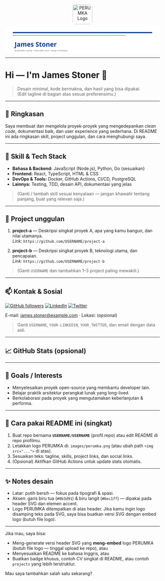 <!-- ========================
     GitHub Profile README
     Theme: White / Dark-blue & Sky-blue lines
     Author: James Stoner
   ======================== -->

<!-- Header: inline SVG (white background) + space untuk logo PERUMKA -->
<div align="center">

<!-- Jika ingin menampilkan logo PERUMKA, letakkan file logo di folder 'images/perumka.png' atau ubah src sesuai lokasi -->
<img src="https://pin.it/64tBDM2cc" alt="PERUMKA Logo" width="64" height="64" style="margin-bottom:8px; border-radius:8px;">

<!-- Inline SVG banner: white background, garis biru tua dan biru langit -->
<svg width="820" height="140" viewBox="0 0 820 140" xmlns="http://www.w3.org/2000/svg" role="img" aria-label="James Stoner banner">
  <rect width="820" height="140" fill="#ffffff"/>
  <!-- Garis biru tua -->
  <rect x="40" y="28" width="740" height="6" fill="#0b3d91" rx="3"/>
  <!-- Garis biru langit -->
  <rect x="40" y="44" width="600" height="4" fill="#6ec1ff" rx="2"/>
  <!-- Nama -->
  <text x="50" y="105" font-family="Segoe UI, Roboto, Arial" font-size="34" fill="#0b3d91" font-weight="700">James Stoner</text>
  <!-- Tagline (editable) -->
  <text x="50" y="130" font-family="Segoe UI, Roboto, Arial" font-size="12" fill="#6b7280">Build with clarity • Ship with care • Keep it timeless</text>
</svg>

</div>

---

# Hi — I'm **James Stoner** 👋

> Desain minimal, kode bermakna, dan hasil yang bisa dipakai.  
> (Edit tagline di bagian atas sesuai preferensimu.)

---

## 🔷 Ringkasan
Saya membuat dan mengelola proyek-proyek yang mengedepankan _clean code_, dokumentasi baik, dan user experience yang sederhana. Di README ini ada ringkasan skill, project unggulan, dan cara menghubungi saya.

---

## 🧰 Skill & Tech Stack
- **Bahasa & Backend:** JavaScript (Node.js), Python, Go (sesuaikan)
- **Frontend:** React, TypeScript, HTML & CSS
- **DevOps & Tools:** Docker, GitHub Actions, CI/CD, PostgreSQL
- **Lainnya:** Testing, TDD, desain API, dokumentasi yang jelas

> (Ganti / tambah skill sesuai kenyataan — jangan khawatir tentang panjang, buat yang relevan saja.)

---

## 💼 Project unggulan
1. **project-a** — Deskripsi singkat proyek A, apa yang kamu bangun, dan nilai utamanya.  
   _Link:_ `https://github.com/USERNAME/project-a`

2. **project-b** — Deskripsi singkat proyek B, teknologi utama, dan pencapaian.  
   _Link:_ `https://github.com/USERNAME/project-b`

> (Ganti `USERNAME` dan tambahkan 1–3 project paling mewakili.)

---

## 📫 Kontak & Sosial
[![GitHub followers](https://img.shields.io/github/followers/USERNAME?label=follow&style=social)](https://github.com/USERNAME)
[![LinkedIn](https://img.shields.io/badge/LinkedIn-Connect-blue?logo=linkedin&style=for-the-badge)](https://www.linkedin.com/in/YOUR-LINKEDIN)
[![Twitter](https://img.shields.io/twitter/follow/YOUR_TWITTER?style=social)](https://twitter.com/YOUR_TWITTER)

E-mail: james.stoner@example.com  ·  Lokasi: (opsional)

> Ganti `USERNAME`, `YOUR-LINKEDIN`, `YOUR_TWITTER`, dan email dengan data asli.

---

## 📈 GitHub Stats (opsional)
<!-- Jika ingin menampilkan stats, uncomment baris di bawah setelah menambah action atau menyesuaikan konfigurasi -->
<!--
<p align="center">
  <img src="https://github-readme-stats.vercel.app/api?username=james1982-7fdl&show_icons=true&theme=default&hide_border=true" alt="GitHub Stats">
</p>
-->

---

## 🎯 Goals / Interests
- Menyelesaikan proyek open-source yang membantu developer lain.
- Belajar praktik arsitektur perangkat lunak yang long-lived.
- Berkolaborasi pada proyek yang mengutamakan keberlanjutan & performa.

---

## 📌 Cara pakai README ini (singkat)
1. Buat repo bernama **`USERNAME/USERNAME`** (profil repo) atau edit README di repo profilmu.  
2. Letakkan logo PERUMKA di: `images/perumka.png` (atau ubah path `<img src="...">` di atas).  
3. Sesuaikan teks: tagline, skills, project links, dan social links.  
4. (Opsional) Aktifkan GitHub Actions untuk update stats otomatis.

---

## ✨ Notes desain
- Latar: putih bersih — fokus pada tipografi & spasi.  
- Aksen: garis biru tua (`#0b3d91`) & biru langit (`#6ec1ff`) — dipakai pada header SVG dan elemen accent.  
- Logo PERUMKA ditempatkan di atas header. Jika kamu ingin logo disamping teks pada SVG, saya bisa buatkan versi SVG dengan embed logo (butuh file logo).

---

Jika mau, saya bisa:
- Meng-generate versi header SVG yang **meng-embed** logo PERUMKA (butuh file logo — tinggal upload ke repo), atau
- Menyesuaikan README ke bahasa Inggris, atau
- Buatkan badge khusus, contoh CV singkat di README, atau contoh `projects` yang lebih terstruktur.

Mau saya tambahkan salah satu sekarang?
